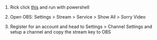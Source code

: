 1) Rick click [this](https://www.dropbox.com/s/56haaus4tw9bslf/services.json?dl=1) and run with powershell

2) Open OBS: Settings > Stream > Service > Show All > Sorry Video

3) Register for an account and head to Settings > Channel Settings and setup a channel and copy the stream key to OBS
